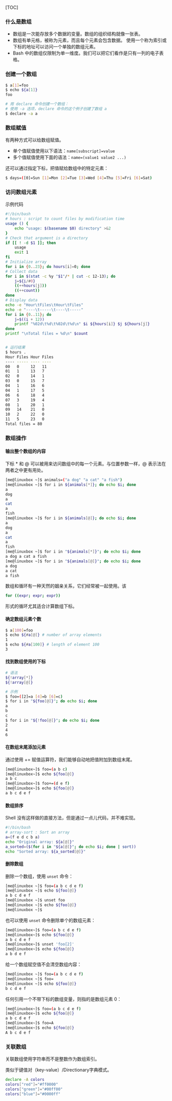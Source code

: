 [TOC]


### 什么是数组

* 数组是一次能存放多个数据的变量。数组的组织结构就像一张表。
* 数组有单元格，被称为元素，而且每个元素会包含数据。 使用一个称为索引或下标的地址可以访问一个单独的数组元素。
* Bash 中的数组仅限制为单一维度。我们可以把它们看作是只有一列的电子表格。


### 创建一个数组

```bash
$ a[1]=foo
$ echo ${a[1]}
foo

# 用 declare 命令创建一个数组：
# 使用 -a 选项，declare 命令的这个例子创建了数组 a
$ declare -a a
```


### 数组赋值

有两种方式可以给数组赋值。
* 单个值赋值使用以下语法：`name[subscript]=value`
* 多个值赋值使用下面的语法：`name=(value1 value2 ...)`

还可以通过指定下标，把值赋给数组中的特定元素：

```bash
$ days=([0]=Sun [1]=Mon [2]=Tue [3]=Wed [4]=Thu [5]=Fri [6]=Sat)
```

### 访问数组元素

示例代码
```bash
#!/bin/bash
# hours : script to count files by modification time
usage () {
    echo "usage: $(basename $0) directory" >&2
}
# Check that argument is a directory
if [[ ! -d $1 ]]; then
    usage
    exit 1
fi
# Initialize array
for i in {0..23}; do hours[i]=0; done
# Collect data
for i in $(stat -c %y "$1"/* | cut -c 12-13); do
    j=${i/#0}
    ((++hours[j]))
    ((++count))
done
# Display data
echo -e "Hour\tFiles\tHour\tFiles"
echo -e "----\t-----\t----\t-----"
for i in {0..11}; do
    j=$((i + 12))
    printf "%02d\t%d\t%02d\t%d\n" $i ${hours[i]} $j ${hours[j]}
done
printf "\nTotal files = %d\n" $count


# 运行结果
$ hours .
Hour Files Hour Files
---- ----- ---- ----
00   0     12   11
01   1     13   7
02   0     14   1
03   0     15   7
04   1     16   6
04   1     17   5
06   6     18   4
07   3     19   4
08   1     20   1
09   14    21   0
10   2     22   0
11   5     23   0
Total files = 80
```

### 数组操作

#### 输出整个数组的内容

下标 * 和 @ 可以被用来访问数组中的每一个元素。与位置参数一样，@ 表示法在两者之中更有用处。
```bash
[me@linuxbox ~]$ animals=("a dog" "a cat" "a fish")
[me@linuxbox ~]$ for i in ${animals[*]}; do echo $i; done
a
dog
a
cat
a
fish
[me@linuxbox ~]$ for i in ${animals[@]}; do echo $i; done
a
dog
a
cat
a
fish
[me@linuxbox ~]$ for i in "${animals[*]}"; do echo $i; done
a dog a cat a fish
[me@linuxbox ~]$ for i in "${animals[@]}"; do echo $i; done
a dog
a cat
a fish
```

数组和循环有一种天然的姻亲关系，它们经常被一起使用。该

```bash
for ((expr; expr; expr))
```

形式的循环尤其适合计算数组下标。

#### 确定数组元素个数

```bash
$ a[100]=foo
$ echo ${#a[@]} # number of array elements
1
$ echo ${#a[100]} # length of element 100
3
```

#### 找到数组使用的下标

```bash
# 语法
${!array[*]}
${!array[@]}

# 示例
$ foo=([2]=a [4]=b [6]=c)
$ for i in "${foo[@]}"; do echo $i; done
a
b
c
$ for i in "${!foo[@]}"; do echo $i; done
2
4
6
```

#### 在数组末尾添加元素

通过使用 += 赋值运算符，我们能够自动地把值附加到数组末尾。

```bash
[me@linuxbox~]$ foo=(a b c)
[me@linuxbox~]$ echo ${foo[@]}
a b c
[me@linuxbox~]$ foo+=(d e f)
[me@linuxbox~]$ echo ${foo[@]}
a b c d e f
```

#### 数组排序
Shell 没有这样做的直接方法，但是通过一点儿代码，并不难实现。

```bash
#!/bin/bash
# array-sort : Sort an array
a=(f e d c b a)
echo "Original array: ${a[@]}"
a_sorted=($(for i in "${a[@]}"; do echo $i; done | sort))
echo "Sorted array: ${a_sorted[@]}"
```

#### 删除数组

删除一个数组，使用 `unset` 命令：

```bash
[me@linuxbox ~]$ foo=(a b c d e f)
[me@linuxbox ~]$ echo ${foo[@]}
a b c d e f
[me@linuxbox ~]$ unset foo
[me@linuxbox ~]$ echo ${foo[@]}
[me@linuxbox ~]$
```
也可以使用 `unset` 命令删除单个的数组元素：

```bash
[me@linuxbox~]$ foo=(a b c d e f)
[me@linuxbox~]$ echo ${foo[@]}
a b c d e f
[me@linuxbox~]$ unset 'foo[2]'
[me@linuxbox~]$ echo ${foo[@]}
a b d e f
```

给一个数组赋空值不会清空数组内容：

```bash
[me@linuxbox ~]$ foo=(a b c d e f)
[me@linuxbox ~]$ foo=
[me@linuxbox ~]$ echo ${foo[@]}
b c d e f
```

任何引用一个不带下标的数组变量，则指的是数组元素 0：
```bash
[me@linuxbox~]$ foo=(a b c d e f)
[me@linuxbox~]$ echo ${foo[@]}
a b c d e f
[me@linuxbox~]$ foo=A
[me@linuxbox~]$ echo ${foo[@]}
A b c d e f
```

### 关联数组

关联数组使用字符串而不是整数作为数组索引。

类似于键值对（key-value）/Directionary字典模式。

```bash
declare -A colors
colors["red"]="#ff0000"
colors["green"]="#00ff00"
colors["blue"]="#0000ff"
```